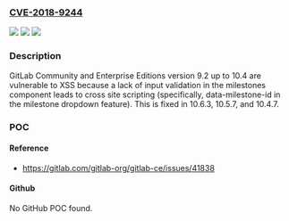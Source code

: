 ### [CVE-2018-9244](https://cve.mitre.org/cgi-bin/cvename.cgi?name=CVE-2018-9244)
![](https://img.shields.io/static/v1?label=Product&message=n%2Fa&color=blue)
![](https://img.shields.io/static/v1?label=Version&message=n%2Fa&color=blue)
![](https://img.shields.io/static/v1?label=Vulnerability&message=n%2Fa&color=brighgreen)

### Description

GitLab Community and Enterprise Editions version 9.2 up to 10.4 are vulnerable to XSS because a lack of input validation in the milestones component leads to cross site scripting (specifically, data-milestone-id in the milestone dropdown feature). This is fixed in 10.6.3, 10.5.7, and 10.4.7.

### POC

#### Reference
- https://gitlab.com/gitlab-org/gitlab-ce/issues/41838

#### Github
No GitHub POC found.

